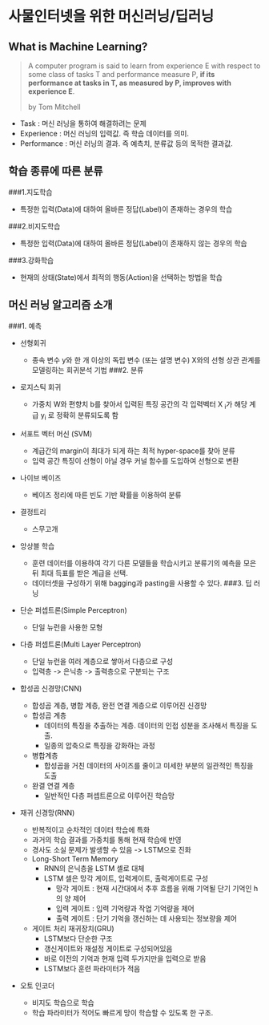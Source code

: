 사물인터넷을 위한 머신러닝/딥러닝
=============
## What is Machine Learning?
>A computer program is said to learn from experience E with respect to some class of tasks T and performance measure P, __if its performance at tasks in T, as measured by P, improves with experience E__.
> 
> by Tom Mitchell

* Task : 머신 러닝을 통하여 해결하려는 문제
* Experience : 머신 러닝의 입력값. 즉 학습 데이터를 의미.
* Performance : 머신 러닝의 결과. 즉 예측치, 분류값 등의 목적한 결과값.

## 학습 종류에 따른 분류
###1.지도학습
* 특정한 입력(Data)에 대하여 올바른 정답(Label)이 존재하는 경우의 학습
  
###2.비지도학습
* 특정한 입력(Data)에 대하여 올바른 정답(Label)이 존재하지 않는 경우의 학습
  
###3.강화학습
* 현재의 상태(State)에서 최적의 행동(Action)을 선택하는 방법을 학습

## 머신 러닝 알고리즘 소개
###1. 예측
  * 선형회귀
    * 종속 변수 y와 한 개 이상의 독립 변수 (또는 설명 변수) X와의 선형 상관 관계를 모델링하는 회귀분석 기법
###2. 분류
  * 로지스틱 회귀
    * 가중치 W와 편향치 b를 찾아서 입력된 특징 공간의 각 입력벡터 X <sub>i</sub>가 해당 계급 y<sub>i</sub> 로 정확히 분류되도록 함
      
  * 서포트 벡터 머신 (SVM)
    * 계급간의 margin이 최대가 되게 하는 최적 hyper-space를 찾아 분류
    * 입력 공간 특징이 선형이 아닐 경우 커널 함수를 도입하여 선형으로 변환
  * 나이브 베이즈
    * 베이즈 정리에 따른 빈도 기반 확률을 이용하여 분류
  * 결정트리
    * 스무고개
  * 앙상블 학습
    * 훈련 데이터를 이용하여 각기 다른 모델들을 학습시키고 분류기의 예측을 모은 뒤 최대 득표를 받은 계급을 선택.
    * 데이터셋을 구성하기 위해 bagging과 pasting을 사용할 수 있다.
###3. 딥 러닝
  * 단순 퍼셉트론(Simple Perceptron)
    * 단일 뉴런을 사용한 모형
  * 다층 퍼셉트론(Multi Layer Perceptron)
    * 단일 뉴런을 여러 계층으로 쌓아서 다층으로 구성
    * 입력층 -> 은닉층 -> 출력층으로 구분되는 구조
    
  * 합성곱 신경망(CNN)
    * 합성곱 계층, 병합 계층, 완전 연결 계층으로 이루어진 신경망
    * 합성곱 계층
      * 데이터의 특징을 추출하는 계층. 데이터의 인접 성분을 조사해서 특징을 도출.
      * 일종의 압축으로 특징을 강화하는 과정
    * 병합계층
      * 합성곱을 거친 데이터의 사이즈를 줄이고 미세한 부분의 일관적인 특징을 도출
    * 완결 연결 계층
      * 일반적인 다층 퍼셉트론으로 이루어진 학습망
  * 재귀 신경망(RNN)
    * 반복적이고 순차적인 데이터 학습에 특화
    * 과거의 학습 결과를 가중치를 통해 현재 학습에 반영
    * 경사도 소실 문제가 발생할 수 있음 -> LSTM으로 진화
    * Long-Short Term Memory
      * RNN의 은닉층을 LSTM 셀로 대체
      * LSTM 셀은 망각 게이트, 입력게이트, 출력게이트로 구성
        * 망각 게이트 : 현재 시간대에서 추후 흐름을 위해 기억될 단기 기억인 h의 양 제어
        * 입력 게이트 : 입력 기억량과 작업 기억량을 제어
        * 출력 게이트 : 단기 기억을 갱신하는 데 사용되는 정보량을 제어
    * 게이트 처리 재귀장치(GRU)
      * LSTM보다 단순한 구조
      * 갱신게이트와 재설정 게이트로 구성되어있음
      * 바로 이전의 기억과 현재 입력 두가지만을 입력으로 받음
      * LSTM보다 훈련 파라미터가 적음
  * 오토 인코더
    * 비지도 학습으로 학습
    * 학습 파라미터가 적어도 빠르게 망이 학습할 수 있도록 한 구조.
  

